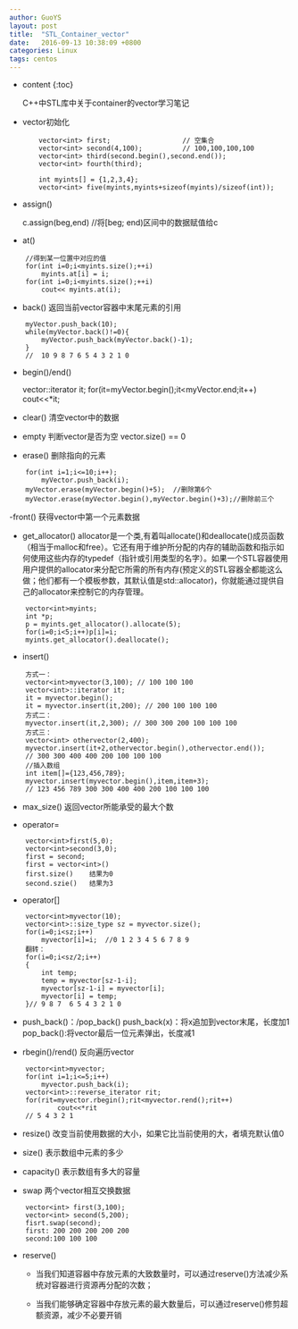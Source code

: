```yaml
---
author: GuoYS
layout: post
title:  "STL_Container_vector"
date:   2016-09-13 10:38:09 +0800
categories: Linux
tags: centos
---
```

* content
{:toc}

  C++中STL库中关于container的vector学习笔记




- vector初始化

  ```
      vector<int> first;                  // 空集合
      vector<int> second(4,100);          // 100,100,100,100
      vector<int> third(second.begin(),second.end());
      vector<int> fourth(third);

      int myints[] = {1,2,3,4};
      vector<int> five(myints,myints+sizeof(myints)/sizeof(int));
  ```
  
- assign()


    c.assign(beg,end)   //将[beg; end)区间中的数据赋值给c

- at()
```
    //得到某一位置中对应的值
    for(int i=0;i<myints.size();++i)
        myints.at[i] = i;
    for(int i=0;i<myints.size();++i)
        cout<< myints.at(i);
```
- back()
  返回当前vector容器中末尾元素的引用

```
    myVector.push_back(10);
    while(myVector.back()!=0){
        myVector.push_back(myVector.back()-1);
    }
    //  10 9 8 7 6 5 4 3 2 1 0
```
- begin()/end()


    vector<int>::iterator it;
    for(it=myVector.begin();it<myVector.end;it++)
        cout<<*it;

- clear()
  清空vector中的数据

- empty
  判断vector是否为空  vector.size() == 0

- erase()
  删除指向的元素

```
    for(int i=1;i<=10;i++);
        myVector.push_back(i);
    myVector.erase(myVector.begin()+5);  //删除第6个
    myVector.erase(myVector.begin(),myVector.begin()+3);//删除前三个
```
-front()
获得vector中第一个元素数据

- get_allocator()
   allocator是一个类,有着叫allocate()和deallocate()成员函数（相当于malloc和free）。它还有用于维护所分配的内存的辅助函数和指示如何使用这些内存的typedef（指针或引用类型的名字）。如果一个STL容器使用用户提供的allocator来分配它所需的所有内存(预定义的STL容器全都能这么做；他们都有一个模板参数，其默认值是std::allocator)，你就能通过提供自己的allocator来控制它的内存管理。

```
    vector<int>myints;
    int *p;
    p = myints.get_allocator().allocate(5);
    for(i=0;i<5;i++)p[i]=i;
    myints.get_allocator().deallocate();
```
- insert()

```
    方式一：
    vector<int>myvector(3,100); // 100 100 100
    vector<int>::iterator it;
    it = myvector.begin();
    it = myvector.insert(it,200); // 200 100 100 100
    方式二：
    myvector.insert(it,2,300); // 300 300 200 100 100 100
    方式三：
    vector<int> othervector(2,400);
    myvector.insert(it+2,othervector.begin(),othervector.end());
    // 300 300 400 400 200 100 100 100
    //插入数组
    int item[]={123,456,789};
    myvector.insert(myvector.begin(),item,item+3);
    // 123 456 789 300 300 400 400 200 100 100 100
```
- max_size()
  返回vector所能承受的最大个数

- operator=

```
    vector<int>first(5,0);
    vector<int>second(3,0);
    first = second;
    first = vector<int>()
    first.size()    结果为0
    second.szie()   结果为3
```
- operator[]

```
    vector<int>myvector(10);
    vector<int>::size_type sz = myvector.size();
    for(i=0;i<sz;i++)
        myvector[i]=i;  //0 1 2 3 4 5 6 7 8 9
    翻转：
    for(i=0;i<sz/2;i++)
    {
        int temp;
        temp = myvector[sz-1-i];
        myvector[sz-1-i] = myvector[i];
        myvector[i] = temp;
    }// 9 8 7  6 5 4 3 2 1 0
```
- push_back()：/pop_back()
  push_back(x)：将x追加到vector末尾，长度加1
  pop_back():将vector最后一位元素弹出，长度减1

- rbegin()/rend()
  反向遍历vector

```
    vector<int>myvector;
    for(int i=1;i<=5;i++) 
        myvector.push_back(i);
    vector<int>::reverse_iterator rit;
    for(rit=myvector.rbegin();rit<myvector.rend();rit++)
            cout<<*rit
    // 5 4 3 2 1
```
- resize()
  改变当前使用数据的大小，如果它比当前使用的大，者填充默认值0
- size()
    表示数组中元素的多少
- capacity()
    表示数组有多大的容量

- swap
  两个vector相互交换数据

```
    vector<int> first(3,100);
    vector<int> second(5,200);
    fisrt.swap(second);
    first: 200 200 200 200 200
    second:100 100 100
```
- reserve()
  - 当我们知道容器中存放元素的大致数量时，可以通过reserve()方法减少系统对容器进行资源再分配的次数；

  - 当我们能够确定容器中存放元素的最大数量后，可以通过reserve()修剪超额资源，减少不必要开销




